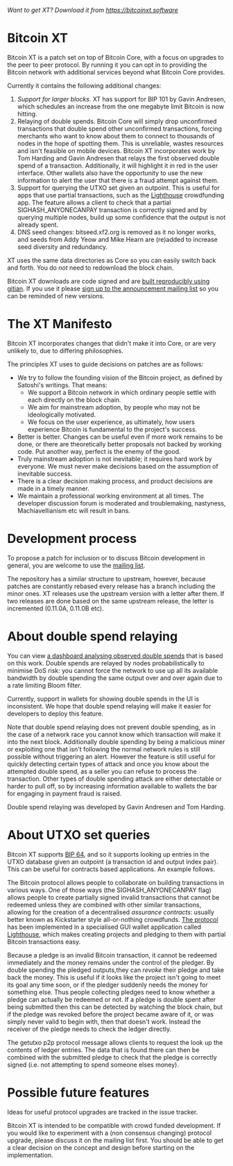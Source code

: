 *Want to get XT? Download it from https://bitcoinxt.software*

Bitcoin XT
==========

Bitcoin XT is a patch set on top of Bitcoin Core, with a focus on upgrades to the peer to peer protocol. By running it
you can opt in to providing the Bitcoin network with additional services beyond what Bitcoin Core provides.

Currently it contains the following additional changes:

1. *Support for larger blocks.* XT has support for BIP 101 by Gavin Andresen, which schedules an increase from the
   one megabyte limit Bitcoin is now hitting.
2. Relaying of double spends. Bitcoin Core will simply drop unconfirmed transactions that double spend other unconfirmed
   transactions, forcing merchants who want to know about them to connect to thousands of nodes in the hope of spotting
   them. This is unreliable, wastes resources and isn't feasible on mobile devices. Bitcoin XT incorporates work by
   Tom Harding and Gavin Andresen that relays the first observed double spend of a transaction. Additionally, it will
   highlight it in red in the user interface. Other wallets also have the opportunity to use the new information to alert
   the user that there is a fraud attempt against them.
3. Support for querying the UTXO set given an outpoint. This is useful for apps that use partial transactions, such as
   the [Lighthouse](https://github.com/vinumeris/lighthouse) crowdfunding app. The feature allows a client to check that
   a partial SIGHASH_ANYONECANPAY transaction is correctly signed and by querying multiple nodes, build up some
   confidence that the output is not already spent.
4. DNS seed changes: bitseed.xf2.org is removed as it no longer works, and seeds from Addy Yeow and Mike Hearn are
   (re)added to increase seed diversity and redundancy.

XT uses the same data directories as Core so you can easily switch back and forth. You do *not* need to redownload
the block chain.

Bitcoin XT downloads are code signed and are [built reproducibly using gitian](https://github.com/bitcoinxt/gitian.sigs).
If you use it please [sign up to the announcement mailing list](https://bitcoinxt.software) so you can be reminded
of new versions.

The XT Manifesto
================

Bitcoin XT incorporates changes that didn't make it into Core, or are very unlikely to, due to differing philosophies.

The principles XT uses to guide decisions on patches are as follows:

* We try to follow the founding vision of the Bitcoin project, as defined by Satoshi's writings. That means:
  * We support a Bitcoin network in which ordinary people settle with each directly on the block chain.
  * We aim for mainstream adoption, by people who may not be ideologically motivated.
  * We focus on the user experience, as ultimately, how users experience Bitcoin is fundamental to the project's success.
* Better is better. Changes can be useful even if more work remains to be done, or there are theoretically better
  proposals not backed by working code. Put another way, perfect is the enemy of the good.
* Truly mainstream adoption is not inevitable; it requires hard work by everyone. We must never make decisions based on
  the assumption of inevitable success.
* There is a clear decision making process, and product decisions are made in a timely manner.
* We maintain a professional working environment at all times. The developer discussion forum is moderated and
  troublemaking, nastyness, Machiavellianism etc will result in bans.

Development process
===================

To propose a patch for inclusion or to discuss Bitcoin development in general, you are welcome to use the [mailing list](https://groups.google.com/forum/#!forum/bitcoin-xt/).

The repository has a similar structure to upstream, however, because patches are constantly rebased every release
has a branch including the minor ones. XT releases use the upstream version with a letter after them. If two releases
are done based on the same upstream release, the letter is incremented (0.11.0A, 0.11.0B etc).

About double spend relaying
===========================

You can view [a dashboard analysing observed double spends](http://respends.thinlink.com/) that is based on this work. Double spends are relayed by nodes probabilistically to minimise DoS risk: you cannot force the network to use up all its available bandwidth by double spending the same output over and over again due to a rate limiting Bloom filter.

Currently, support in wallets for showing double spends in the UI is inconsistent. We hope that double spend relaying will make it easier for developers to deploy this feature. 

Note that double spend relaying does not prevent double spending, as in the case of a network race you cannot know which transaction will make it into the next block. Additionally double spending by being a malicious miner or exploiting one that isn't following the normal network rules is still possible without triggering an alert. However the feature is still useful for quickly detecting certain types of attack and once you know about the attempted double spend, as a seller you can refuse to process the transaction. Other types of double spending attack are either detectable or harder to pull off, so by increasing information available to wallets the bar for engaging in payment fraud is raised.

Double spend relaying was developed by Gavin Andresen and Tom Harding.

About UTXO set queries
======================

Bitcoin XT supports [BIP 64](https://github.com/bitcoin/bips/blob/master/bip-0064.mediawiki), and so it supports looking up entries in the UTXO database given an outpoint (a transaction id and output index pair). This can be useful for contracts based applications. An example follows.

The Bitcoin protocol allows people to collaborate on building transactions in various ways. One of those ways (the SIGHASH_ANYONECANPAY flag) allows people to create partially signed invalid transactions that cannot be redeemed unless they are combined with other similar transactions, allowing for the creation of a decentralised *assurance contracts*: usually better known as Kickstarter style all-or-nothing crowdfunds. [The protocol](https://en.bitcoin.it/wiki/Contracts#Example_3:_Assurance_contracts) has been implemented in a specialised GUI wallet application called [Lighthouse](https://www.vinumeris.com/lighthouse), which makes creating projects and pledging to them with partial Bitcoin transactions easy.

Because a pledge is an invalid Bitcoin transaction, it cannot be redeemed immediately and the money remains under the control of the pledger. By double spending the pledged outputs,they can *revoke* their pledge and take back the money. This is useful if it looks like the project isn't going to meet its goal any time soon, or if the pledger suddenly needs the money for something else. Thus people collecting pledges need to know whether a pledge can actually be redeemed or not. If a pledge is double spent after being submitted then this can be detected by watching the block chain, but if the pledge was revoked before the project became aware of it, or was simply never valid to begin with, then that doesn't work. Instead the receiver of the pledge needs to check the ledger directly.

The getutxo p2p protocol message allows clients to request the look up the contents of ledger entries. The data that is found there can then be combined with the submitted pledge to check that the pledge is correctly signed (i.e. not attempting to spend someone elses money).

Possible future features
========================

Ideas for useful protocol upgrades are tracked in the issue tracker.

Bitcoin XT is intended to be compatible with crowd funded development. If you would like to experiment with a (non consensus changing) protocol upgrade, please discuss it on the mailing list first. You should be able to get a clear decision on the concept and design before starting on the implementation.

